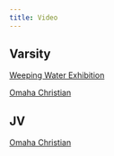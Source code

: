 ```yaml
---
title: Video
---
```

## Varsity
[Weeping Water Exhibition](https://www.youtube.com/watch?v=ursGrJBEZaE&start=6600)

[Omaha Christian](https://www.youtube.com/watch?v=utIpvVrFD74&start=9515)

## JV
[Omaha Christian](https://www.youtube.com/watch?v=utIpvVrFD74&start=3730)
